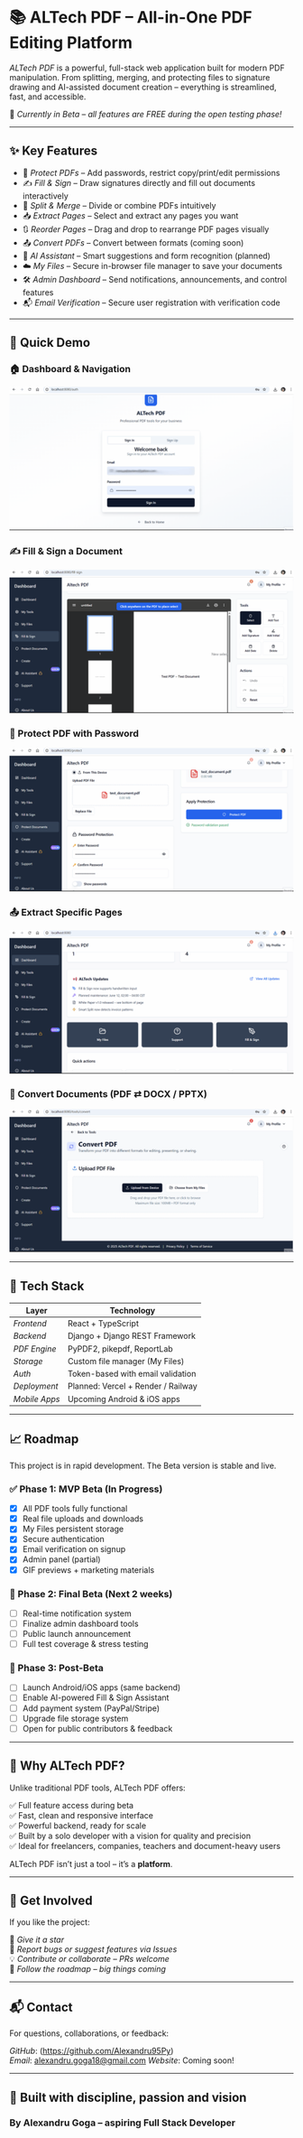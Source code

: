 # 📚 ALTech PDF – All-in-One PDF Editing Platform

*ALTech PDF* is a powerful, full-stack web application built for modern PDF manipulation. From splitting, merging, and protecting files to signature drawing and AI-assisted document creation – everything is streamlined, fast, and accessible.  

🚀 *Currently in Beta – all features are FREE during the open testing phase!*

---

## ✨ Key Features

- 🔐 *Protect PDFs* – Add passwords, restrict copy/print/edit permissions
- ✍️ *Fill & Sign* – Draw signatures directly and fill out documents interactively
- 📄 *Split & Merge* – Divide or combine PDFs intuitively
- 📥 *Extract Pages* – Select and extract any pages you want
- 🔃 *Reorder Pages* – Drag and drop to rearrange PDF pages visually
- 📤 *Convert PDFs* – Convert between formats (coming soon)
- 🧠 *AI Assistant* – Smart suggestions and form recognition (planned)
- ☁️ *My Files* – Secure in-browser file manager to save your documents
- 🛠️ *Admin Dashboard* – Send notifications, announcements, and control features
- 📬 *Email Verification* – Secure user registration with verification code

---

## 📸 Quick Demo

### 🏠 Dashboard & Navigation
![Overview](media/overview.gif)

### ✍️ Fill & Sign a Document
![Fill & Sign](media/signature.gif)

### 🔐 Protect PDF with Password
![Protect Document](media/password.gif)

### 📤 Extract Specific Pages
![Extract](media/extract.gif)

### 🔄 Convert Documents (PDF ⇄ DOCX / PPTX)
![Convert](media/convert.gif)


---

## 🔧 Tech Stack

| Layer        | Technology                      |
|--------------|----------------------------------|
| *Frontend* | React + TypeScript              |
| *Backend*  | Django + Django REST Framework  |
| *PDF Engine* | PyPDF2, pikepdf, ReportLab      |
| *Storage*  | Custom file manager (My Files)  |
| *Auth*     | Token-based with email validation |
| *Deployment* | Planned: Vercel + Render / Railway |
| *Mobile Apps* | Upcoming Android & iOS apps     |

---

## 📈 Roadmap

This project is in rapid development. The Beta version is stable and live.


### ✅ Phase 1: MVP Beta (In Progress)
- [x] All PDF tools fully functional
- [x] Real file uploads and downloads
- [x] My Files persistent storage
- [x] Secure authentication
- [x] Email verification on signup
- [x] Admin panel (partial)
- [x] GIF previews + marketing materials

### 🚧 Phase 2: Final Beta (Next 2 weeks)
- [ ] Real-time notification system
- [ ] Finalize admin dashboard tools
- [ ] Public launch announcement
- [ ] Full test coverage & stress testing

### 🚀 Phase 3: Post-Beta
- [ ] Launch Android/iOS apps (same backend)
- [ ] Enable AI-powered Fill & Sign Assistant
- [ ] Add payment system (PayPal/Stripe)
- [ ] Upgrade file storage system
- [ ] Open for public contributors & feedback

---

## 💬 Why ALTech PDF?

Unlike traditional PDF tools, ALTech PDF offers:

✅ Full feature access during beta  
✅ Fast, clean and responsive interface  
✅ Powerful backend, ready for scale  
✅ Built by a solo developer with a vision for quality and precision  
✅ Ideal for freelancers, companies, teachers and document-heavy users  

ALTech PDF isn’t just a tool – it’s a **platform**.


---

## 🙌 Get Involved

If you like the project:

🌟 *Give it a star*  
🐛 *Report bugs or suggest features via Issues*  
💡 *Contribute or collaborate – PRs welcome*  
📣 *Follow the roadmap – big things coming*

---

## 📬 Contact

For questions, collaborations, or feedback:

*GitHub*: (https://github.com/Alexandru95Py)  
*Email*: alexandru.goga18@gmail.com 
*Website*: Coming soon!

---

## 🧠 Built with discipline, passion and vision  
### By Alexandru Goga – aspiring Full Stack Developer